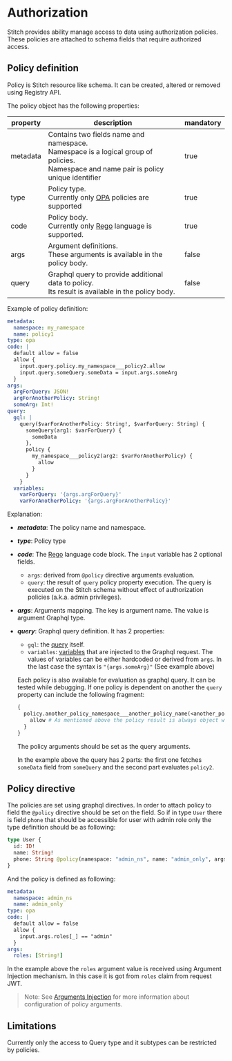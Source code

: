 # Authorization

Stitch provides ability manage access to data using authorization policies. These policies are attached to schema fields that require authorized access.

## Policy definition

Policy is Stitch resource like schema. It can be created, altered or removed using Registry API.

The policy object has the following properties:

| property | description                                                                                                                                     | mandatory |
| -------- | ----------------------------------------------------------------------------------------------------------------------------------------------- | --------- |
| metadata | Contains two fields name and namespace.</br> Namespace is a logical group of policies.</br> Namespace and name pair is policy unique identifier | true      |
| type     | Policy type.</br> Currently only [OPA](https://www.openpolicyagent.org) policies are supported                                                  | true      |
| code     | Policy body.</br>Currently only [Rego](https://www.openpolicyagent.org/docs/latest/policy-language) language is supported.</br>                 | true      |
| args     | Argument definitions.</br> These arguments is available in the policy body.                                                                     | false     |
| query    | Graphql query to provide additional data to policy.</br> Its result is available in the policy body.                                            | false     |

Example of policy definition:

```yaml
metadata:
  namespace: my_namespace
  name: policy1
type: opa
code: |
  default allow = false
  allow {
    input.query.policy.my_namespace___policy2.allow
    input.query.someQuery.someData = input.args.someArg
  }
args:
  argForQuery: JSON!
  argForAnotherPolicy: String!
  someArg: Int!
query:
  gql: |
    query($varForAnotherPolicy: String!, $varForQuery: String) {
      someQuery(arg1: $varForQuery) {
        someData
      },
      policy {
        my_namespace___policy2(arg2: $varForAnotherPolicy) {
          allow
        }
      }
    }
  variables:
    varForQuery: '{args.argForQuery}'
    varForAnotherPolicy: '{args.argForAnotherPolicy}'
```

Explanation:

- **_metadata_**: The policy name and namespace.

- **_type_**: Policy type

- **_code_**: The [Rego](https://www.openpolicyagent.org/docs/latest/policy-language) language code block. The `input` variable has 2 optional fields.

  - `args`: derived from `@policy` directive arguments evaluation.
  - `query`: the result of `query` policy property execution. The query is executed on the Stitch schema without effect of authorization policies (a.k.a. admin privileges).

- **_args_**: Arguments mapping. The key is argument name. The value is argument Graphql type.

- **_query_**: Graphql query definition. It has 2 properties:

  - `gql`: the [query](https://graphql.org/learn/queries) itself.
  - `variables`: [variables](https://graphql.org/learn/queries/#variables) that are injected to the Graphql request. The values of variables can be either hardcoded or derived from `args`. In the last case the syntax is `"{args.someArg}"` (See example above)

  Each policy is also available for evaluation as graphql query. It can be tested while debugging.
  If one policy is dependent on another the `query` property can include the following fragment:

  ```graphql
  {
    policy.another_policy_namespace___another_policy_name(<another_policy_args>) {
      allow # As mentioned above the policy result is always object with the single boolean field "allow"
    }
  }
  ```

  The policy arguments should be set as the query arguments.

  In the example above the query has 2 parts: the first one fetches `someData` field from `someQuery` and the second part evaluates `policy2`.

## Policy directive

The policies are set using graphql directives. In order to attach policy to field the `@policy` directive should be set on the field.
So if in type `User` there is field `phone` that should be accessible for user with admin role only the type definition should be as following:

```graphql
type User {
  id: ID!
  name: String!
  phone: String @policy(namespace: "admin_ns", name: "admin_only", args: { roles: "{jwt.roles}" })
}
```

And the policy is defined as following:

```yaml
metadata:
  namespace: admin_ns
  name: admin_only
type: opa
code: |
  default allow = false
  allow {
    input.args.roles[_] == "admin"
  }
args:
  roles: [String!]
```

In the example above the `roles` argument value is received using Argument Injection mechanism. In this case it is got from `roles` claim from request JWT.

> Note: See [Arguments Injection](./arguments_injection.md) for more information about configuration of policy arguments.

## Limitations

Currently only the access to Query type and it subtypes can be restricted by policies.
